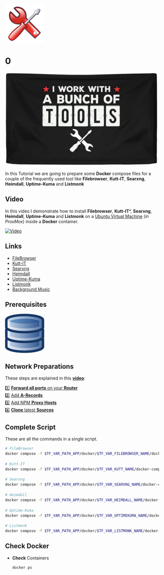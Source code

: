 ![Tools Logo](_assets/images/tools.png)
# 0

![Tools Banner](_assets/images/tools_banner.png)

In this Tutorial we are going to prepare some **Docker** compose files for a couple of the frequently used tool like **Filebrowser**, **Kutt-IT**, **Searxng**, **Heimdall**, **Uptime-Kuma** and **Listmonk**

## Video

In this video I demonstrate how to install **Filebrowser**, **Kutt-IT***, **Searxng**, **Heimdall**, **Uptime-Kuma** and **Listmonk** on a [Ubuntu Virtual Machine](../01_setting_up_a_cheap_home_lab_with_proxmox/018_ubuntu/README.md) (*in ProxMox*) inside a **Docker** container.

[![Video](_assets/images/tools_video.png)](https://youtu.be/XXXXXXXXXXXXX)

## Links

- [FileBrowser](https://filebrowser.org)
- [Kutt-IT](https://kutt.it)
- [Searxng](https://docs.searxng.org)
- [Heimdall](https://heimdall.site/)
- [Uptime-Kuma](https://uptime.kuma.pet)
- [Listmonk](https://listmonk.app)
- [Background Music](https://freesound.org/people/AlesiaDavina/sounds/687372/)

## Prerequisites

[![05. Databases](../05_databases/_assets/images/database.png)](../05_databases/README.md)

## Network Preparations

These steps are explained in this **[video](https://youtu.be/8UoNDwNV4R8)**:

1️⃣ [**Forward all ports** on your **Router**](../05_databases/README.md#forward-ports-router) \
2️⃣ [Add **A-Records**](../05_databases/README.md#add-a-record) \
3️⃣ [Add NPM **Proxy Hosts**](../05_databases/README.md#npm-proxy-host) \
4️⃣ [**Clone** latest **Sources**](../05_databases/README.md#latest-sources)

## Complete Script

These are all the commands in a single script.
  ```bash
  # FileBrowser
  docker compose -f $TF_VAR_PATH_APP/docker/$TF_VAR_FILEBROWSER_NAME/docker-compose.yaml up -d

  # Kutt-IT
  docker compose -f $TF_VAR_PATH_APP/docker/$TF_VAR_KUTT_NAME/docker-compose.yaml up -d

  # Searxng
  docker compose -f $TF_VAR_PATH_APP/docker/$TF_VAR_SEARXNG_NAME/docker-compose.yaml up -d

  # Heimdall
  docker compose -f $TF_VAR_PATH_APP/docker/$TF_VAR_HEIMDALL_NAME/docker-compose.yaml up -d

  # Uptime-Kuma
  docker compose -f $TF_VAR_PATH_APP/docker/$TF_VAR_UPTIMEKUMA_NAME/docker-compose.yaml up -d

  # Listmonk
  docker compose -f $TF_VAR_PATH_APP/docker/$TF_VAR_LISTMONK_NAME/docker-compose.yaml up -d
  ```

## Check Docker

- **Check** Containers
  ```bash
  docker ps
  ```
